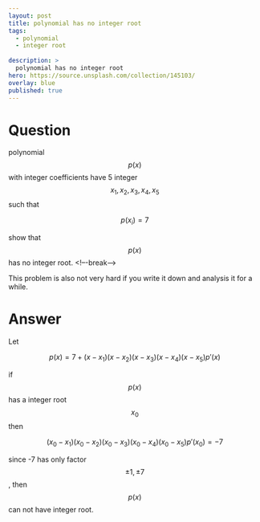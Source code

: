 ```yaml
---
layout: post
title: polynomial has no integer root
tags:
  - polynomial
  - integer root
  
description: >
  polynomial has no integer root
hero: https://source.unsplash.com/collection/145103/
overlay: blue
published: true
---
```



# Question

polynomial $$p(x)$$ with integer coefficients have 5 integer $$x_1, x_2,x_3,x_4,x_5$$ such that

$$
p(x_i) = 7
$$

show that $$p(x)$$ has no integer root.
<!–-break-–>

This problem is also not very hard if you write it down and analysis it for a while.

# Answer

Let 

$$
p(x) = 7 + (x-x_1)(x-x_2)(x-x_3)(x-x_4)(x-x_5) p'(x)
$$ 

if $$p(x)$$ has a integer root $$x_0$$ then

$$
(x_0-x_1)(x_0-x_2)(x_0-x_3)(x_0-x_4)(x_0-x_5) p'(x_0) = -7
$$

since -7 has only factor $$\pm 1, \pm 7$$, then $$p(x)$$ can not have integer root.